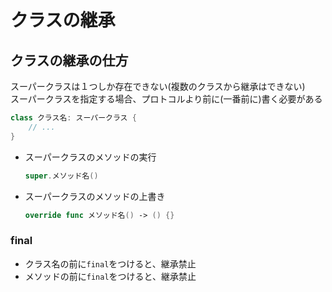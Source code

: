 # クラスの継承

## クラスの継承の仕方

スーパークラスは１つしか存在できない(複数のクラスから継承はできない)  
スーパークラスを指定する場合、プロトコルより前に(一番前に)書く必要がある
```swift
class クラス名: スーパークラス {
    // ...
}
```
- スーパークラスのメソッドの実行
    ```swift
    super.メソッド名()
    ```
- スーパークラスのメソッドの上書き
    ```swift
    override func メソッド名() -> () {}
    ```

### final

- クラス名の前に`final`をつけると、継承禁止
- メソッドの前に`final`をつけると、継承禁止
